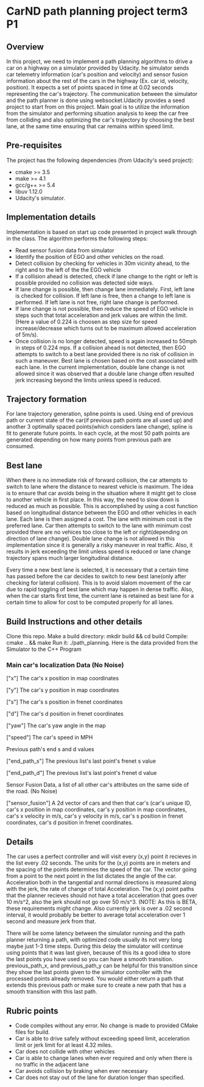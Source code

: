 # CarND path planning project term3 P1
## Overview
In this project, we need to implement a path planning algorithms to drive a car on a highway on a simulator provided by Udacity. he simulator sends car telemetry information (car's position and velocity) and sensor fusion information about the rest of the cars in the highway (Ex. car id, velocity, position). It expects a set of points spaced in time at 0.02 seconds representing the car's trajectory. The communication between the simulator and the path planner is done using websocket.Udacity provides a seed project to start from on this project.
Main goal is to utilize the information from the simulator and performing situation analysis to keep the car free from colliding and also optimizing the car's trajectory by choosing the best lane, at the same time ensuring that car remains within speed limit.

## Pre-requisites
The project has the following dependencies (from Udacity's seed project):

* cmake >= 3.5
* make >= 4.1
* gcc/g++ >= 5.4
* libuv 1.12.0
* Udacity's simulator.

## Implementation details
Implementation is based on start up code presented in project walk through in the class. 
The algorithm performs the following steps:
* Read sensor fusion data from simulator
* Identify the position of EGO and other vehicles on the road.
* Detect collision by checking for vehicles in 30m vicinity ahead, to the right and to the left of the the EGO vehicle
* If a collision ahead is detected, check if lane change to the right or left is possible provided no collision was
detected side ways.
* If lane change is possible, then change lane immediately. First, left lane is checked for collision. If left lane is free, then a change to left lane is performed. If left lane is not free, right lane change is performed.
* If lane change is not possible, then reduce the speed of EGO vehicle in steps such that total acceleration and jerk values are within the limit.(Here a value of 0.224 is choosen as step size for speed increase/decrease which turns out to be maximum allowed acceleration of 5m/s). 
* Once collision is no longer detected, speed is again increased to 50mph in steps of 0.224 mps.
If a collision ahead is not detected, then EGO attempts to switch to a best lane provided there is no risk of collision in such a maneuver. Best lane is chosen based on the cost associated with each lane.
In the current implementation, double lane change is not allowed since it was observed that a double lane change often resulted jerk increasing beyond the limits unless speed is reduced.

## Trajectory formation
For lane trajectory generation, spline points is used. Using end of previous path or current state of the car(if previous path points are all used up) and another 3 optimally spaced points(which considers lane change), spline is fit to generate future points.
In each cycle, at the most 50 path points are generated depending on how many points from previous path are consumed.

## Best lane
When there is no immediate risk of forward collision, the car attempts to switch to lane where the distance to nearest vehicle is maximum. The idea is to ensure that car avoids being in the situation where it might get to close to another vehicle in first place. In this way, the need to slow down is reduced as much as possible. This is accomplished by using a cost function based on longitudinal distance between the EGO and other vehicles in each lane. Each lane is then assigned a cost. The lane with minimum cost is the preferred lane. Car then attempts to switch to the lane with minimum cost provided there are no vehices too close to the left or right(depending on direction of lane change).
Double lane change is not allowed in this implementation since it is generally a risky maneuver in real traffic. Also, it results in jerk exceeding the limit unless speed is reduced or lane change trajectory spans much larger longitudinal distance.

Every time a new best lane is selected, it is necessary that a certain time has passed before the car decides to switch to new best lane(only after checking for lateral collision). This is to avoid slalom movement of the car due to rapid toggling of best lane which may happen in dense traffic. Also, when the car starts first time, the current lane is retained as best lane for a certain time to allow for cost to be computed properly for all lanes.

## Build Instructions and other details
Clone this repo.
Make a build directory: mkdir build && cd build
Compile: cmake .. && make
Run it: ./path_planning.
Here is the data provided from the Simulator to the C++ Program

### Main car's localization Data (No Noise)

["x"] The car's x position in map coordinates

["y"] The car's y position in map coordinates

["s"] The car's s position in frenet coordinates

["d"] The car's d position in frenet coordinates

["yaw"] The car's yaw angle in the map

["speed"] The car's speed in MPH

Previous path's end s and d values

["end_path_s"] The previous list's last point's frenet s value

["end_path_d"] The previous list's last point's frenet d value

Sensor Fusion Data, a list of all other car's attributes on the same side of the road. (No Noise)

["sensor_fusion"] A 2d vector of cars and then that car's (car's unique ID, car's x position in map coordinates, car's y position in map coordinates, car's x velocity in m/s, car's y velocity in m/s, car's s position in frenet coordinates, car's d position in frenet coordinates.

## Details

The car uses a perfect controller and will visit every (x,y) point it recieves in the list every .02 seconds. The units for the (x,y) points are in meters and the spacing of the points determines the speed of the car. The vector going from a point to the next point in the list dictates the angle of the car. Acceleration both in the tangential and normal directions is measured along with the jerk, the rate of change of total Acceleration. The (x,y) point paths that the planner recieves should not have a total acceleration that goes over 10 m/s^2, also the jerk should not go over 50 m/s^3. (NOTE: As this is BETA, these requirements might change. Also currently jerk is over a .02 second interval, it would probably be better to average total acceleration over 1 second and measure jerk from that.

There will be some latency between the simulator running and the path planner returning a path, with optimized code usually its not very long maybe just 1-3 time steps. During this delay the simulator will continue using points that it was last given, because of this its a good idea to store the last points you have used so you can have a smooth transition. previous_path_x, and previous_path_y can be helpful for this transition since they show the last points given to the simulator controller with the processed points already removed. You would either return a path that extends this previous path or make sure to create a new path that has a smooth transition with this last path.


## Rubric points
* Code compiles without any error. No change is made to provided CMake files for build.
* Car is able to drive safely without exceeding speed limit, acceleration limit or jerk limit for at least 4.32 miles.
* Car does not collide with other vehicles
* Car is able to change lanes when ever required and only when there is no traffic in the adjacent lane
* Car avoids collision by braking when ever necessary
* Car does not stay out of the lane for duration longer than specified.



